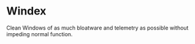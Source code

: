 # Windex

Clean Windows of as much bloatware and telemetry as possible without impeding normal function.